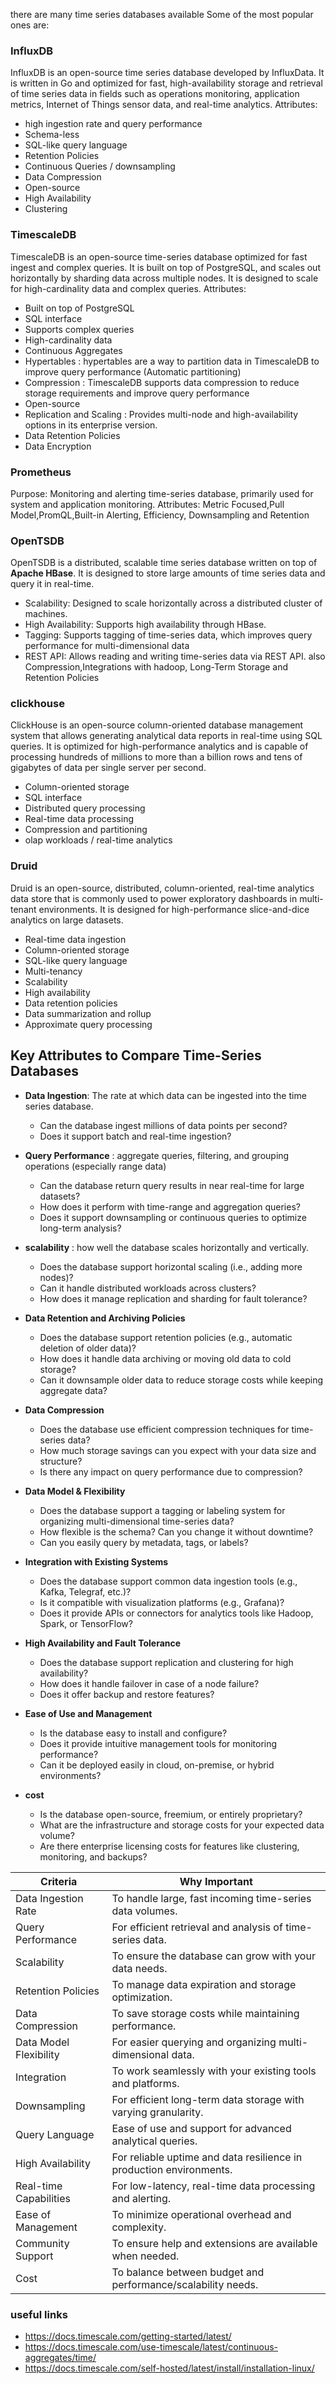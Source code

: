 there are many time series databases available
Some of the most popular ones are:


### InfluxDB
InfluxDB is an open-source time series database developed by InfluxData. It is written in Go and optimized for fast, high-availability storage and retrieval of time series data in fields such as operations monitoring, application metrics, Internet of Things sensor data, and real-time analytics.
Attributes:
- high ingestion rate and query performance
- Schema-less
- SQL-like query language
- Retention Policies
- Continuous Queries / downsampling
- Data Compression
- Open-source 
- High Availability
- Clustering


### TimescaleDB
TimescaleDB is an open-source time-series database optimized for fast ingest and complex queries. It is built on top of PostgreSQL, and scales out horizontally by sharding data across multiple nodes. It is designed to scale for high-cardinality data and complex queries.
Attributes:
- Built on top of PostgreSQL
- SQL interface
- Supports complex queries
- High-cardinality data
- Continuous Aggregates
- Hypertables : hypertables are a way to partition data in TimescaleDB to improve query performance (Automatic partitioning)
- Compression : TimescaleDB supports data compression to reduce storage requirements and improve query performance
- Open-source
- Replication and Scaling : Provides multi-node and high-availability options in its enterprise version.
- Data Retention Policies
- Data Encryption


### Prometheus
Purpose: Monitoring and alerting time-series database, primarily used for system and application monitoring.
Attributes:
Metric Focused,Pull Model,PromQL,Built-in Alerting, Efficiency, Downsampling and Retention


### OpenTSDB
OpenTSDB is a distributed, scalable time series database written on top of **Apache HBase**. It is designed to store large amounts of time series data and query it in real-time.

- Scalability: Designed to scale horizontally across a distributed cluster of machines.
- High Availability: Supports high availability through HBase.
- Tagging: Supports tagging of time-series data, which improves query performance for multi-dimensional data
- REST API: Allows reading and writing time-series data via REST API.
also  Compression,Integrations with hadoop, Long-Term Storage and Retention Policies

### clickhouse
ClickHouse is an open-source column-oriented database management system that allows generating analytical data reports in real-time using SQL queries. It is optimized for high-performance analytics and is capable of processing hundreds of millions to more than a billion rows and tens of gigabytes of data per single server per second.

- Column-oriented storage
- SQL interface
- Distributed query processing
- Real-time data processing
- Compression and partitioning
- olap workloads / real-time analytics

### Druid
Druid is an open-source, distributed, column-oriented, real-time analytics data store that is commonly used to power exploratory dashboards in multi-tenant environments. It is designed for high-performance slice-and-dice analytics on large datasets.

- Real-time data ingestion
- Column-oriented storage
- SQL-like query language
- Multi-tenancy
- Scalability
- High availability
- Data retention policies
- Data summarization and rollup
- Approximate query processing
  


## Key Attributes to Compare Time-Series Databases

- **Data Ingestion**: The rate at which data can be ingested into the time series database.
  - Can the database ingest millions of data points per second?
  - Does it support batch and real-time ingestion?
- **Query Performance** : aggregate queries, filtering, and grouping operations (especially range data)
  - Can the database return query results in near real-time for large datasets?
  - How does it perform with time-range and aggregation queries?
  - Does it support downsampling or continuous queries to optimize long-term analysis?
- **scalability** : how well the database scales horizontally and vertically.
  - Does the database support horizontal scaling (i.e., adding more nodes)?
  - Can it handle distributed workloads across clusters?
  - How does it manage replication and sharding for fault tolerance?
- **Data Retention and Archiving Policies**
  - Does the database support retention policies (e.g., automatic deletion of older data)?
  - How does it handle data archiving or moving old data to cold storage?
  - Can it downsample older data to reduce storage costs while keeping aggregate data?
- **Data Compression**
  - Does the database use efficient compression techniques for time-series data?
  - How much storage savings can you expect with your data size and structure?
  - Is there any impact on query performance due to compression?

- **Data Model & Flexibility**
  - Does the database support a tagging or labeling system for organizing multi-dimensional time-series data?
  - How flexible is the schema? Can you change it without downtime?
  - Can you easily query by metadata, tags, or labels?
- **Integration with Existing Systems**
  -   Does the database support common data ingestion tools (e.g., Kafka, Telegraf, etc.)?
  -   Is it compatible with visualization platforms (e.g., Grafana)?
  -   Does it provide APIs or connectors for analytics tools like Hadoop, Spark, or TensorFlow?
- **High Availability and Fault Tolerance**
  - Does the database support replication and clustering for high availability?
  - How does it handle failover in case of a node failure?
  - Does it offer backup and restore features?
- **Ease of Use and Management**
  - Is the database easy to install and configure?
  - Does it provide intuitive management tools for monitoring performance?
  - Can it be deployed easily in cloud, on-premise, or hybrid environments?
- **cost**
  - Is the database open-source, freemium, or entirely proprietary?
  - What are the infrastructure and storage costs for your expected data volume?
  - Are there enterprise licensing costs for features like clustering, monitoring, and backups?


|Criteria|	Why Important|
|---|---|
|Data Ingestion Rate|	To handle large, fast incoming time-series data volumes.|
|Query Performance	|For efficient retrieval and analysis of time-series data.|
| Scalability       |To ensure the database can grow with your data needs.|
|Retention Policies	|To manage data expiration and storage optimization.|
|Data Compression	|To save storage costs while maintaining performance.|
|Data Model Flexibility	|For easier querying and organizing multi-dimensional data.|
|Integration	|To work seamlessly with your existing tools and platforms.|
|Downsampling	|For efficient long-term data storage with varying granularity.|
|Query Language	|Ease of use and support for advanced analytical queries.|
|High Availability	|For reliable uptime and data resilience in production environments.|
|Real-time Capabilities	|For low-latency, real-time data processing and alerting.|
|Ease of Management	|To minimize operational overhead and complexity.|
|Community Support	|To ensure help and extensions are available when needed.|
|Cost	|To balance between budget and performance/scalability needs.|


### useful links
- https://docs.timescale.com/getting-started/latest/
- https://docs.timescale.com/use-timescale/latest/continuous-aggregates/time/
- https://docs.timescale.com/self-hosted/latest/install/installation-linux/



